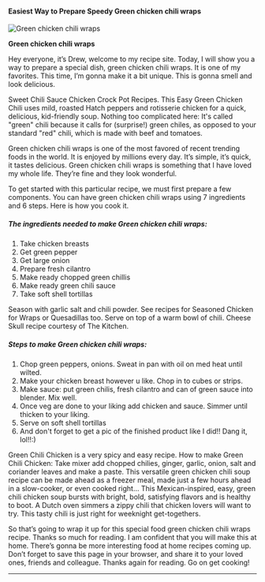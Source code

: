             

#### Easiest Way to Prepare Speedy Green chicken chili wraps

![Green chicken chili wraps](https://img-global.cpcdn.com/recipes/2e111d8e46df7ed6/751x532cq70/green-chicken-chili-wraps-recipe-main-photo.jpg)

**Green chicken chili wraps**

Hey everyone, it’s Drew, welcome to my recipe site. Today, I will show you a way to prepare a special dish, green chicken chili wraps. It is one of my favorites. This time, I’m gonna make it a bit unique. This is gonna smell and look delicious.

Sweet Chili Sauce Chicken Crock Pot Recipes. This Easy Green Chicken Chili uses mild, roasted Hatch peppers and rotisserie chicken for a quick, delicious, kid-friendly soup. Nothing too complicated here: It's called "green" chili because it calls for (surprise!) green chiles, as opposed to your standard "red" chili, which is made with beef and tomatoes.

Green chicken chili wraps is one of the most favored of recent trending foods in the world. It is enjoyed by millions every day. It’s simple, it’s quick, it tastes delicious. Green chicken chili wraps is something that I have loved my whole life. They’re fine and they look wonderful.

To get started with this particular recipe, we must first prepare a few components. You can have green chicken chili wraps using 7 ingredients and 6 steps. Here is how you cook it.

##### The ingredients needed to make Green chicken chili wraps:

1.  Take chicken breasts
2.  Get green pepper
3.  Get large onion
4.  Prepare fresh cilantro
5.  Make ready chopped green chillis
6.  Make ready green chili sauce
7.  Take soft shell tortillas

Season with garlic salt and chili powder. See recipes for Seasoned Chicken for Wraps or Quesadillas too. Serve on top of a warm bowl of chili. Cheese Skull recipe courtesy of The Kitchen.

##### Steps to make Green chicken chili wraps:

1.  Chop green peppers, onions. Sweat in pan with oil on med heat until wilted.
2.  Make your chicken breast however u like. Chop in to cubes or strips.
3.  Make sauce: put green chilis, fresh cilantro and can of green sauce into blender. Mix well.
4.  Once veg are done to your liking add chicken and sauce. Simmer until thicken to your liking.
5.  Serve on soft shell tortillas
6.  And don't forget to get a pic of the finished product like I did!! Dang it, lol!!:)

Green Chili Chicken is a very spicy and easy recipe. How to make Green Chili Chicken: Take mixer add chopped chilies, ginger, garlic, onion, salt and coriander leaves and make a paste. This versatile green chicken chili soup recipe can be made ahead as a freezer meal, made just a few hours ahead in a slow-cooker, or even cooked right… This Mexican-inspired, easy, green chili chicken soup bursts with bright, bold, satisfying flavors and is healthy to boot. A Dutch oven simmers a zippy chili that chicken lovers will want to try. This tasty chili is just right for weeknight get-togethers.

So that’s going to wrap it up for this special food green chicken chili wraps recipe. Thanks so much for reading. I am confident that you will make this at home. There’s gonna be more interesting food at home recipes coming up. Don’t forget to save this page in your browser, and share it to your loved ones, friends and colleague. Thanks again for reading. Go on get cooking!

* * *